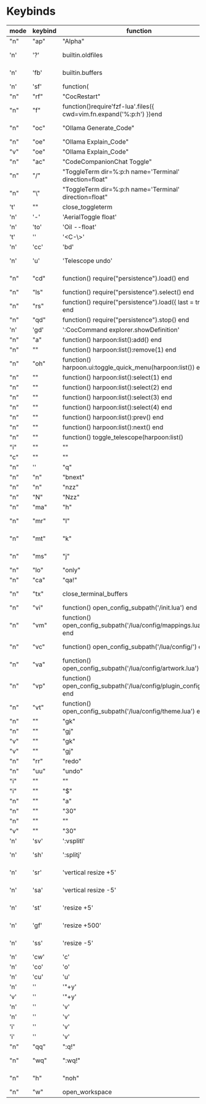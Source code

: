 # Keybinds
|mode|keybind|function|description|
|---|---|---|---|
|"n"| "<leader>ap"| "<cmd>Alpha<cr>"|Open Dashboard|
|'n'| '<leader>?'| builtin.oldfiles|[?] Find recently used files|
|'n'| '<leader>fb'| builtin.buffers|[/] Find existing buffers|
|'n'| '<leader>sf'| function(||
|"n"| "<leader>rf"| "<cmd>CocRestart<cr><cr>"|Reload Coc|
|"n"| "<leader>f"| function()require'fzf-lua'.files({ cwd=vim.fn.expand('%:p:h') })end||
|"n"| "<leader>oc"| "<cmd>Ollama Generate_Code<cr>"|Ollama generate code|
|"n"| "<leader>oe"| "<cmd>Ollama Explain_Code<cr>"|Ollama explain code|
|"v"| "<leader>oe"| "<cmd>Ollama Explain_Code<cr>"|Ollama explain code|
|"n"| "<leader>ac"| "<cmd>CodeCompanionChat Toggle<cr>"|CodeCompanionChat|
|"n"| "<leader>/"| "<cmd>ToggleTerm dir=%:p:h name='Terminal' direction=float<cr>"|ToggleTerm|
|"n"| "\\"| "<cmd>ToggleTerm dir=%:p:h name='Terminal' direction=float<cr>"|ToggleTerm|
|'t'| "<esc>"| close_toggleterm||
|'n'| '-'| '<cmd>AerialToggle float<CR>'|AerialToggle|
|'n'| '<leader>to'| '<cmd>Oil --float<CR>'|Oil Toggle|
|'t'| '<C-e>'| '<C-\\><C-n>'||
|'n'| '<leader>cc'| '<cmd>bd<cr>'|Close Buffer|
|'n'| '<leader>u'| '<cmd>Telescope undo<cr>'|Open Telescope UndoTree|
|"n"| "<leader>cd"| function() require("persistence").load() end|Load Last Session for Directory|
|"n"| "<leader>ls"| function() require("persistence").select() end|Load Session Menu|
|"n"| "<leader>rs"| function() require("persistence").load({ last = true }) end|Restore Last Session|
|"n"| "<leader>qd"| function() require("persistence").stop() end|Stop Persistence|
|'n'| '<leader>gd'| ':CocCommand explorer.showDefinition<CR>'||
|"n"| "<leader>a"| function() harpoon:list():add() end|Add to Harpoon|
|"n"| "<C-d>"| function() harpoon:list():remove(1) end||
|"n"| "<leader>oh"| function() harpoon.ui:toggle_quick_menu(harpoon:list()) end|Toggle Harpoon|
|"n"| "<C-1>"| function() harpoon:list():select(1) end||
|"n"| "<C-2>"| function() harpoon:list():select(2) end||
|"n"| "<C-3>"| function() harpoon:list():select(3) end||
|"n"| "<C-4>"| function() harpoon:list():select(4) end||
|"n"| "<C-S-P>"| function() harpoon:list():prev() end||
|"n"| "<C-S-N>"| function() harpoon:list():next() end||
|"n"| "<C-h>"| function() toggle_telescope(harpoon:list()||
|"i"| "<C-h>"| "<C-w>"||
|"c"| "<C-h>"| "<C-w>"||
|"n"| '<A-q>'| "<cmd>q<cr>"||
|"n"| "<leader>n"| "<cmd>bnext<cr>"|Move to next buffer|
|"n"| "n"| "nzz"||
|"n"| "N"| "Nzz"||
|"n"| "<leader>ma"| "<C-w>h"|Move to Left Window|
|"n"| "<leader>mr"| "<C-w>l"|Move to Right Window|
|"n"| "<leader>mt"| "<C-w>k"|Move to Upper Window|
|"n"| "<leader>ms"| "<C-w>j"|Move to Lower Window|
|"n"| "<leader>lo"| "<cmd>only<cr>"|close all splits|
|"n"| "<leader>ca"| "<cmd>qa!<cr>"|close neovim|
|"n"| "<leader>tx"| close_terminal_buffers|Close all terminal buffers|
|"n"| "<leader>vi"| function() open_config_subpath('/init.lua') end|Open init.lua|
|"n"| "<leader>vm"| function() open_config_subpath('/lua/config/mappings.lua') end|Open mappings.lua|
|"n"| "<leader>vc"| function() open_config_subpath('/lua/config/') end|Open nvim/lua/config|
|"n"| "<leader>va"| function() open_config_subpath('/lua/config/artwork.lua') end|Open artwork.lua|
|"n"| "<leader>vp"| function() open_config_subpath('/lua/config/plugin_config.lua') end|Open plugin_config.lua|
|"n"| "<leader>vt"| function() open_config_subpath('/lua/config/theme.lua') end|Open theme.lua|
|"n"| "<up>"| "gk"||
|"n"| "<down>"| "gj"||
|"v"| "<up>"| "gk"||
|"v"| "<down>"| "gj"||
|"n"| "<leader>rr"| "<cmd>redo<cr>"|Redo|
|"n"| "<leader>uu"| "<cmd>undo<cr>"|Undo|
|"i"| "<C-a>"| "<C-o><S-i>"|Beginning of line|
|"i"| "<C-o>"| "<C-o>$"|End of line|
|"n"| "<C-i>"| "a"||
|"n"| "<C-s>"| "30<down>"|30 Lines Down|
|"n"| "<C-t>"| ""||
|"v"| "<C-t>"| "30<up>"|30 Lines Up|
|'n'| '<leader>sv'| ':vsplit<CR><C-w>l'|Create window right|
|'n'| '<leader>sh'| ':split<CR><C-w>j'|Create window below|
|'n'| '<leader>sr'| '<cmd>vertical resize +5<CR>'|Increase Window Width|
|'n'| '<leader>sa'| '<cmd>vertical resize -5<CR>'|Decrease Window Width|
|'n'| '<leader>st'| '<cmd>resize +5<CR>'|Increase Window Height|
|'n'| '<leader>gf'| '<cmd>resize +500<CR>'|Increase Window Height|
|'n'| '<leader>ss'| '<cmd>resize -5<CR>'|Decrease Window Height|
|'n'| '<leader>cw'| '<C-w>c'|Close active window|
|'n'| '<leader>co'| '<C-w>o'|Close other windows|
|'n'| '<leader>cu'| '<C-w>u'|Undo window closing|
|'n'| '<C-c>'| '"+y'||
|'v'| '<C-c>'| '"+y'||
|'n'| '<S-Home>'| 'v<Home>'||
|'n'| '<S-End>'| 'v<End>'||
|'i'| '<S-Home>'| '<Esc>v<Home>'||
|'i'| '<S-End>'| '<Esc>v<End>'||
|"n"| "<leader>qq"| ":q!<cr>"|Force Close Buffer|
|"n"| "<leader>wq"| ":wq!<cr>"|Force Close and Write Buffer|
|"n"| "<leader>h"| "<cmd>noh<cr>"|Hide search highlighting|
|"n"| "<leader>w"| open_workspace||
